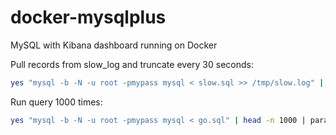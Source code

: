 # docker-mysqlplus
MySQL with Kibana dashboard running on Docker

Pull records from slow_log and truncate every 30 seconds:
```bash
yes "mysql -b -N -u root -pmypass mysql < slow.sql >> /tmp/slow.log" | parallel --delay 30
```

Run query 1000 times:
```bash
yes "mysql -b -N -u root -pmypass mysql < go.sql" | head -n 1000 | parallel
```
